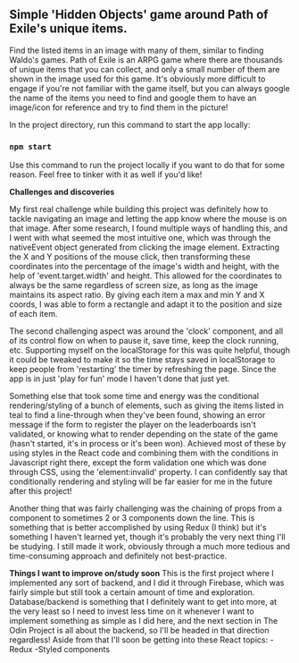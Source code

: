 ## Simple 'Hidden Objects' game around Path of Exile's unique items.

Find the listed items in an image with many of them, similar to finding Waldo's games.
Path of Exile is an ARPG game where there are thousands of unique items that you can collect, and only a small number of them are shown in the image used for this game. It's obviously more difficult to engage if you're not familiar with the game itself, but you can always google the name of the items you need to find and google them to have an image/icon for reference and try to find them in the picture!

In the project directory, run this command to start the app locally:

### `npm start`

Use this command to run the project locally if you want to do that for some reason. Feel free to tinker with it as well if you'd like!

**Challenges and discoveries**

My first real challenge while building this project was definitely how to tackle navigating an image and letting the app know where the mouse is on that image. After
some research, I found multiple ways of handling this, and I went with what seemed the most intuitive one, which was through the nativeEvent object generated from clicking the image element. Extracting the X and Y positions of the mouse click, then transforming these coordinates into the percentage of the image's width and height, with the help of 'event.target.width' and height. This allowed for the coordinates to always be the same regardless of screen size, as long as the image maintains its aspect ratio. By giving each item a max and min Y and X coords, I was able to form a rectangle and adapt it to the position and size of each item.

The second challenging aspect was around the 'clock' component, and all of its control flow on when to pause it, save time, keep the clock running, etc. Supporting myself on the localStorage for this was quite helpful, though it could be tweaked to make it so the time stays saved in localStorage to keep people from 'restarting' the timer by refreshing the page. Since the app is in just 'play for fun' mode I haven't done that just yet.

Something else that took some time and energy was the conditional rendering/styling of a bunch of elements, such as giving the items listed in teal to find a line-through when they've been found, showing an error message if the form to register the player on the leaderboards isn't validated, or knowing what to render depending on the state of the game (hasn't started, it's in process or it's been won). Achieved most of these by using styles in the React code and combining them with the conditions in Javascript right there, except the form validation one which was done through CSS, using the 'element:invalid' property.
I can confidently say that conditionally rendering and styling will be far easier for me in the future after this project!

Another thing that was fairly challenging was the chaining of props from a component to sometimes 2 or 3 components down the line. This is something that is better accomplished by using Redux (I think) but it's something I haven't learned yet, though it's probably the very next thing I'll be studying. I still made it work, obviously through a much more tedious and time-consuming approach and definitely not best-practice.

**Things I want to improve on/study soon**
This is the first project where I implemented any sort of backend, and I did it through Firebase, which was fairly simple but still took a certain amount of time and exploration. Database/backend is something that I definitely want to get into more, at the very least so I need to invest less time on it whenever I want to implement something as simple as I did here, and the next section in The Odin Project is all about the backend, so I'll be headed in that direction regardless!
Aside from that I'll soon be getting into these React topics:
-Redux
-Styled components
